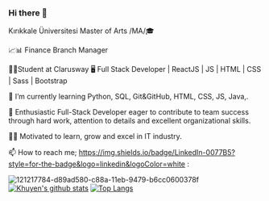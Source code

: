 ### Hi there 👋
Kırıkkale Üniversitesi Master of Arts /MA/🎓 

📈📊 Finance Branch Manager

👨‍💻Student at Clarusway 🖥 Full Stack Developer | ReactJS | JS | HTML | CSS | Sass | Bootstrap

🌱 I’m currently learning Python, SQL, Git&GitHub, HTML, CSS, JS, Java,.

👯 Enthusiastic Full-Stack Developer eager to contribute to team success through hard work, attention to details and excellent organizational skills.

👨‍💻 Motivated to learn, grow and excel in IT industry.

📫 How to reach me;
https://img.shields.io/badge/LinkedIn-0077B5?style=for-the-badge&logo=linkedin&logoColor=white : 

![121217784-d89ad580-c88a-11eb-9479-b6cc0600378f](https://user-images.githubusercontent.com/81583304/122689335-777be600-d22a-11eb-962a-daabc06e3f30.png)
[![Khuyen's github stats](https://github-readme-stats.vercel.app/api?username=khuyentran1401&count_private=true&show_icons=true&theme=radical&hide_rank=false)](https://github.com/anuraghazra/github-readme-stats)
[![Top Langs](https://github-readme-stats.vercel.app/api/top-langs/?username=anuraghazra)](https://github.com/anuraghazra/github-readme-stats)

